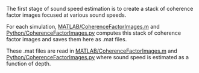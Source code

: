 The first stage of sound speed estimation is to create a stack of coherence factor images focused at various sound speeds.

For each simulation, [MATLAB/CoherenceFactorImages.m](../MATLAB/CoherenceFactorImages.m) and [Python/CoherenceFactorImages.py](../Python/CoherenceFactorImages.py) computes this stack of coherence factor images and saves them here as .mat files.

These .mat files are read in [MATLAB/CoherenceFactorImages.m](../MATLAB/SoundSpeedEstimation.m) and [Python/CoherenceFactorImages.py](../Python/SoundSpeedEstimation.py) where sound speed is estimated as a function of depth.

